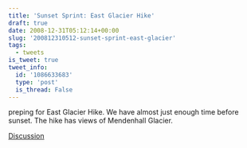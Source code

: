 ```yaml
---
title: 'Sunset Sprint: East Glacier Hike'
draft: true
date: 2008-12-31T05:12:14+00:00
slug: '200812310512-sunset-sprint-east-glacier'
tags:
  - tweets
is_tweet: true
tweet_info:
  id: '1086633683'
  type: 'post'
  is_thread: False
---
```




preping for East Glacier Hike. We have almost just enough time before sunset. The hike has views of Mendenhall Glacier.

[Discussion](https://x.com/sytelus/status/1086633683)
